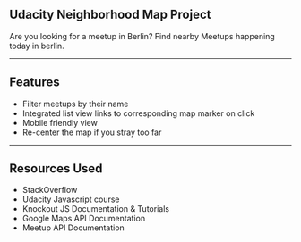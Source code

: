  Udacity Neighborhood Map Project
--------

Are you looking for a meetup in Berlin?  Find nearby Meetups happening today in berlin.
***

Features
-------

* Filter meetups by their name 
* Integrated list view links to corresponding map marker on click
* Mobile friendly view
* Re-center the map if you stray too far
***

Resources Used
-----

* StackOverflow
* Udacity Javascript course
* Knockout JS Documentation & Tutorials
* Google Maps API Documentation
* Meetup API Documentation